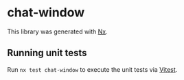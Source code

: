 # chat-window

This library was generated with [Nx](https://nx.dev).

## Running unit tests

Run `nx test chat-window` to execute the unit tests via [Vitest](https://vitest.dev/).
